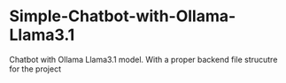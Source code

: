 # Simple-Chatbot-with-Ollama-Llama3.1

Chatbot with Ollama Llama3.1 model. With a proper backend file strucutre for the project
